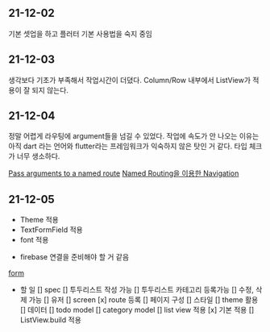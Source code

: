 ## 21-12-02

기본 셋업을 하고 플러터 기본 사용법을 숙지 중임

## 21-12-03

생각보다 기초가 부족해서 작업시간이 더뎠다.
Column/Row 내부에서 ListView가 적용이 잘 되지 않는다.

## 21-12-04

정말 어렵게 라우팅에 argument들을 넘길 수 있었다.
작업에 속도가 안 나오는 이유는 아직 dart 라는 언어와 flutter라는 프레임워크가
익숙하지 않은 탓인 거 같다. 타입 체크가 너무 생소하다.

[Pass arguments to a named route](https://flutter-ko.dev/docs/cookbook/navigation/navigate-with-arguments)
[Named Routing을 이용한 Navigation](https://seizemymoment.tistory.com/51)


## 21-12-05
- Theme 적용
- TextFormField 적용
- font 적용
* firebase 연결을 준비해야 할 거 같음

[form](https://docs.flutter.dev/cookbook/forms/validation)

- 할 일
  [] spec
    [] 투두리스트 작성 가능
    [] 투두리스트 카테고리 등록가능
    [] 수정, 삭제 가능
  [] 유저
  [] screen
    [x] route 등록
    [] 페이지 구성
  [] 스타일
    [] theme 활용
  [] 데이터
    [] todo model
    [] category model
  [] list view 적용
    [x] 기본 적용
    [] ListView.build 적용
